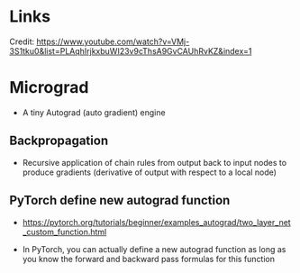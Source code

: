 # Links

Credit: https://www.youtube.com/watch?v=VMj-3S1tku0&list=PLAqhIrjkxbuWI23v9cThsA9GvCAUhRvKZ&index=1

# Micrograd

- A tiny Autograd (auto gradient) engine

## Backpropagation

- Recursive application of chain rules from output back to input nodes to produce gradients (derivative of output with respect to a local node)

## PyTorch define new autograd function

- https://pytorch.org/tutorials/beginner/examples_autograd/two_layer_net_custom_function.html

- In PyTorch, you can actually define a new autograd function as long as you know the forward and backward pass formulas for this function